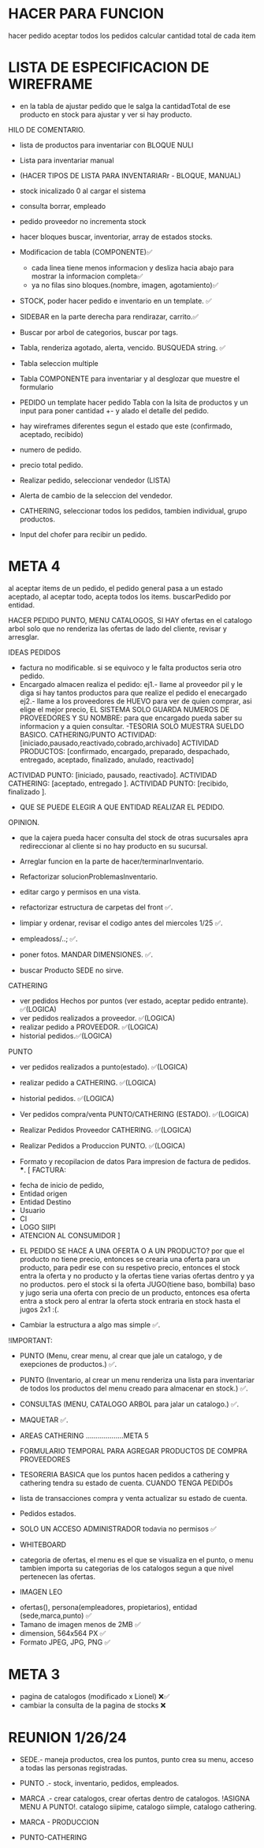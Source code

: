 # HACER PARA FUNCION

hacer pedido
aceptar todos los pedidos
calcular cantidad total de cada item

# LISTA DE ESPECIFICACION DE WIREFRAME

- en la tabla de ajustar pedido que le salga la cantidadTotal de ese producto en stock para ajustar y ver si hay producto.
<!-- INVENTARIO -->

HILO DE COMENTARIO.

- lista de productos para inventariar con BLOQUE NULl
- Lista para inventariar manual
- (HACER TIPOS DE LISTA PARA INVENTARIARr - BLOQUE, MANUAL)

- stock inicalizado 0 al cargar el sistema
- consulta borrar, empleado
- pedido proveedor no incrementa stock
- hacer bloques buscar, inventoriar, array de estados stocks.

- Modificacion de tabla (COMPONENTE)✅
  - cada linea tiene menos informacion y desliza hacia abajo para mostrar la informacion completa✅
  - ya no filas sino bloques.(nombre, imagen, agotamiento)✅
- STOCK, poder hacer pedido e inventario en un template. ✅
- SIDEBAR en la parte derecha para rendirazar, carrito.✅
- Buscar por arbol de categorios, buscar por tags.
- Tabla, renderiza agotado, alerta, vencido. BUSQUEDA string. ✅
- Tabla seleccion multiple
- Tabla COMPONENTE para inventariar y al desglozar que muestre el formulario
- PEDIDO un template hacer pedido Tabla con la lsita de productos y un input para poner cantidad +-
  y alado el detalle del pedido.
- hay wireframes diferentes segun el estado que este (confirmado, aceptado, recibido)
- numero de pedido.
- precio total pedido.
- Realizar pedido, seleccionar vendedor (LISTA)
- Alerta de cambio de la seleccion del vendedor.
- CATHERING, seleccionar todos los pedidos, tambien individual, grupo productos.
- Input del chofer para recibir un pedido.

# META 4

al aceptar items de un pedido, el pedido general pasa a un estado aceptado, al aceptar todo, acepta todos los items.
buscarPedido por entidad.

HACER PEDIDO PUNTO, MENU CATALOGOS, SI HAY ofertas en el catalogo arbol solo que no renderiza las ofertas
de lado del cliente, revisar y arresglar.

IDEAS PEDIDOS

- factura no modificable. si se equivoco y le falta productos seria otro pedido.
- Encargado almacen realiza el pedido:
  ej1.- llame al proveedor pil y le diga si hay tantos productos para que realize el pedido el enecargado
  ej2.- llame a los proveedores de HUEVO para ver de quien comprar, asi elige el mejor precio,
  EL SISTEMA SOLO GUARDA NUMEROS DE PROVEEDORES Y SU NOMBRE: para que encargado pueda saber su informacion y
  a quien consultar.
  -TESORIA SOLO MUESTRA SUELDO BASICO. CATHERING/PUNTO
  ACTIVIDAD: [iniciado,pausado,reactivado,cobrado,archivado]
  ACTIVIDAD PRODUCTOS: [confirmado, encargado, preparado, despachado, entregado, aceptado, finalizado, anulado, reactivado]

ACTIVIDAD PUNTO: [iniciado, pausado, reactivado].
ACTIVIDAD CATHERING: [aceptado, entregado ].
ACTIVIDAD PUNTO: [recibido, finalizado ].

- QUE SE PUEDE ELEGIR A QUE ENTIDAD REALIZAR EL PEDIDO.

OPINION.

- que la cajera pueda hacer consulta del stock de otras sucursales apra redireccionar al cliente si no hay producto en su sucursal.

- Arreglar funcion en la parte de hacer/terminarInventario.
- Refactorizar solucionProblemasInventario.
- editar cargo y permisos en una vista.
- refactorizar estructura de carpetas del front ✅.
- limpiar y ordenar, revisar el codigo antes del miercoles 1/25 ✅.
- empleadoss/..; ✅.
- poner fotos. MANDAR DIMENSIONES. ✅.
- buscar Producto SEDE no sirve.

CATHERING

- ver pedidos Hechos por puntos (ver estado, aceptar pedido entrante). ✅(LOGICA)
- ver pedidos realizados a proveedor. ✅(LOGICA)
- realizar pedido a PROVEEDOR. ✅(LOGICA)
- historial pedidos.✅(LOGICA)

PUNTO

- ver pedidos realizados a punto(estado). ✅(LOGICA)
- realizar pedido a CATHERING. ✅(LOGICA)
- historial pedidos. ✅(LOGICA)

- Ver pedidos compra/venta PUNTO/CATHERING (ESTADO). ✅(LOGICA)
- Realizar Pedidos Proveedor CATHERING. ✅(LOGICA)
- Realizar Pedidos a Produccion PUNTO. ✅(LOGICA)
- Formato y recopilacion de datos Para impresion de factura de pedidos. **\***.
  [ FACTURA:

* fecha de inicio de pedido,
* Entidad origen
* Entidad Destino
* Usuario
* CI
* LOGO SIIPI
* ATENCION AL CONSUMIDOR
  ]

- EL PEDIDO SE HACE A UNA OFERTA O A UN PRODUCTO? por que el producto no tiene precio, entonces se crearia una oferta para un producto, para pedir ese con su respetivo precio, entonces el stock entra la oferta y no producto y la ofertas tiene varias ofertas dentro y ya no productos. pero el stock si la oferta JUGO(tiene baso, bombilla) baso y jugo seria una oferta con precio de un producto, entonces esa oferta entra a stock pero al entrar la oferta stock entraria en stock hasta el jugos 2x1 :(.

- Cambiar la estructura a algo mas simple ✅.

!IMPORTANT:

- PUNTO (Menu, crear menu, al crear que jale un catalogo, y de exepciones de productos.) ✅.
- PUNTO (Inventario, al crear un menu renderiza una lista para inventariar de todos los productos del menu creado para almacenar en stock.) ✅.
- CONSULTAS (MENU, CATALOGO ARBOL para jalar un catalogo.) ✅.
- MAQUETAR ✅.

- AREAS CATHERING ...................META 5
- FORMULARIO TEMPORAL PARA AGREGAR PRODUCTOS DE COMPRA PROVEEDORES
- TESORERIA BASICA que los puntos hacen pedidos a cathering y cathering tendra su estado de cuenta. CUANDO TENGA PEDIDOs
- lista de transacciones compra y venta actualizar su estado de cuenta.
- Pedidos estados.
- SOLO UN ACCESO ADMINISTRADOR todavia no permisos ✅

* WHITEBOARD

- categoria de ofertas, el menu es el que se visualiza en el punto, o menu tambien importa su categorias de los catalogos segun a que nivel pertenecen las ofertas.

* IMAGEN LEO

- ofertas(), persona(empleadores, propietarios), entidad (sede,marca,punto) ✅
- Tamano de imagen menos de 2MB ✅
- dimension, 564x564 PX ✅
- Formato JPEG, JPG, PNG ✅

# META 3

- pagina de catalogos (modificado x Lionel) ❌✅
- cambiar la consulta de la pagina de stocks ❌

# REUNION 1/26/24

- SEDE.- maneja productos, crea los puntos, punto crea su menu, acceso a todas las personas registradas.
- PUNTO .- stock, inventario, pedidos, empleados.
- MARCA .- crear catalogos, crear ofertas dentro de catalogos. !ASIGNA MENU A PUNTO!.
  catalogo siipime, catalogo siimple, catalogo cathering.

- MARCA - PRODUCCION
- PUNTO-CATHERING

